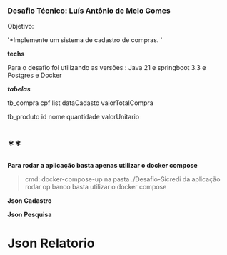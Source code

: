 ### Desafio Técnico: Luís Antônio de Melo Gomes

Objetivo:

'*Implemente um sistema de cadastro de compras.  '

**techs**

Para o desafio foi utilizando as versões : Java 21 e springboot 3.3 e Postgres e Docker

**_tabelas_**

tb_compra
   cpf
   list<produtos>
   dataCadasto
   valorTotalCompra
   

tb_produto
   id
   nome
   quantidade
   valorUnitario

\*\*
===

**Para rodar a aplicação basta apenas utilizar o docker compose**

> cmd: docker-compose-up na pasta ./Desafio-Sicredi da aplicação
rodar op banco basta utilizar o docker compose

**Json Cadastro**

**Json Pesquisa**

**Json Relatorio**
==

